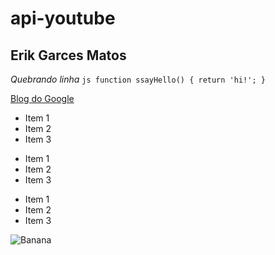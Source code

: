 # api-youtube

## **Erik Garces Matos** 
 _Quebrando linha_
 	``js
 	function ssayHello() {
      return 'hi!';
    }
    ``

 [Blog do Google](https://www.google.com.br)

* Item 1
* Item 2
* Item 3
  
+ Item 1
+ Item 2
+ Item 3
  
- Item 1
- Item 2
- Item 3

![Banana](http://cdn.osxdaily.com/wp-content/uploads/2013/07/dancing-banana.gif)
